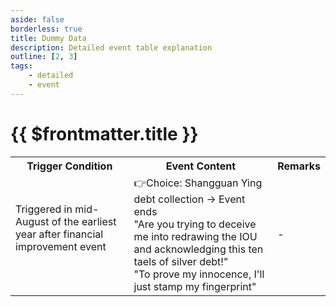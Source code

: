 ```yaml
---
aside: false
borderless: true
title: Dummy Data
description: Detailed event table explanation
outline: [2, 3]
tags:
    - detailed
    - event
---
```


# {{ $frontmatter.title }}

<Table class="timeline-table">
    <tr class="timeline-header">
        <th>Trigger Condition</th>
        <th>Event Content</th>
        <th>Remarks</th>
    </tr>
	<tr>
		<td>
			Triggered in mid-August of the earliest year after financial improvement event<br>
			<br>
		</td>
		<td>
			<span title="Shangguan Ying-1">👉Choice: Shangguan Ying debt collection → Event ends</span> <br>
			<span title="Personality-2, Social Skills-2, Persuasion+1, Shangguan Ying-2">"Are you trying to deceive me into redrawing the IOU and acknowledging this ten taels of silver debt!"</span> <br>
			<span title="Personality+1, Social Skills+1">"To prove my innocence, I'll just stamp my fingerprint"</span> <br>
		</td>
		<td>-</td>
	</tr>
</table>